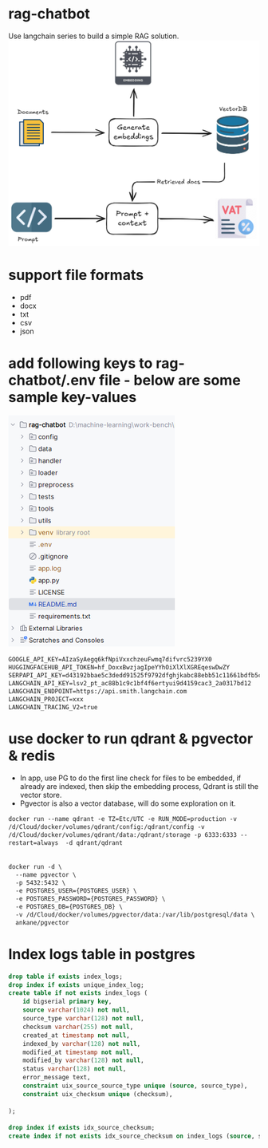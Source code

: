 # rag-chatbot
Use langchain series to build a simple RAG solution.
![rag-hl-flow.png](readme%2Frag-hl-flow.png)

# support file formats
- pdf
- docx
- txt
- csv
- json


# add following keys to rag-chatbot/.env file - below are some sample key-values
![img.png](readme%2Fimg.png)
```shell
GOOGLE_API_KEY=AIzaSyAegq6kfNpiVxxchzeuFwmq7difvrc5239YX0  
HUGGINGFACEHUB_API_TOKEN=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  
SERPAPI_API_KEY=d43192bbae5c3dedd91525f9792dfghjkabc88ebb51c11661bdfb5ce86e6b33b  
LANGCHAIN_API_KEY=lsv2_pt_ac88b1c9c1bf4f6ertyui9d4159cac3_2a0317bd12  
LANGCHAIN_ENDPOINT=https://api.smith.langchain.com  
LANGCHAIN_PROJECT=xxx  
LANGCHAIN_TRACING_V2=true
```

# use docker to run qdrant & pgvector & redis
- In app, use PG to do the first line check for files to be embedded, if already are indexed, then skip the embedding process,
Qdrant is still the vector store.
- Pgvector is also a vector database, will do some exploration on it.
```shell
docker run --name qdrant -e TZ=Etc/UTC -e RUN_MODE=production -v /d/Cloud/docker/volumes/qdrant/config:/qdrant/config -v /d/Cloud/docker/volumes/qdrant/data:/qdrant/storage -p 6333:6333 --restart=always  -d qdrant/qdrant


docker run -d \
  --name pgvector \
  -p 5432:5432 \
  -e POSTGRES_USER={POSTGRES_USER} \
  -e POSTGRES_PASSWORD={POSTGRES_PASSWORD} \
  -e POSTGRES_DB={POSTGRES_DB} \
  -v /d/Cloud/docker/volumes/pgvector/data:/var/lib/postgresql/data \
  ankane/pgvector
```

# Index logs table in postgres
```sql
drop table if exists index_logs;
drop index if exists unique_index_log;
create table if not exists index_logs (
    id bigserial primary key,
    source varchar(1024) not null,
    source_type varchar(128) not null,
    checksum varchar(255) not null,
    created_at timestamp not null,
    indexed_by varchar(128) not null,
    modified_at timestamp not null,
    modified_by varchar(128) not null,
    status varchar(128) not null,
    error_message text,
    constraint uix_source_source_type unique (source, source_type),
    constraint uix_checksum unique (checksum),
    
);

drop index if exists idx_source_checksum;
create index if not exists idx_source_checksum on index_logs (source, source_type, checksum);
```